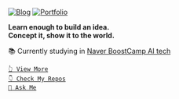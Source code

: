 [![Blog](https://img.shields.io/badge/%F0%9F%9A%80Blog-snoop2head.github.io-blueviolet?style=for-the-badge&link=https://snoop2head.github.io/)](https://snoop2head.github.io/)
[![Portfolio](https://img.shields.io/badge/%F0%9F%93%84Portfolio-UP-3E53F0?style=for-the-badge&link=https://github.com/snoop2head/portfolio/blob/master/README.md)](https://github.com/snoop2head/portfolio/blob/master/README.md)

**Learn enough to build an idea.**<br>**Concept it, show it to the world.**

📚 Currently studying in [Naver BoostCamp AI tech](https://boostcamp.connect.or.kr/program_ai.html)


[` 👆 View More `](https://github.com/snoop2head/portfolio/blob/master/README.md) <br>
[` 👇 Check My Repos `](https://github.com/snoop2head?tab=repositories) <br>[` 👋 Ask Me `](mailto:young_ahn@yonsei.ac.kr)

<!--- Logo Source: https://simpleicons.org/ -->
<!--- Badge Syntax: https://shields.io/ -->
<!-- Reference: https://github.com/cjaewon and https://github.com/codeSTACKr/codeSTACKr -->

